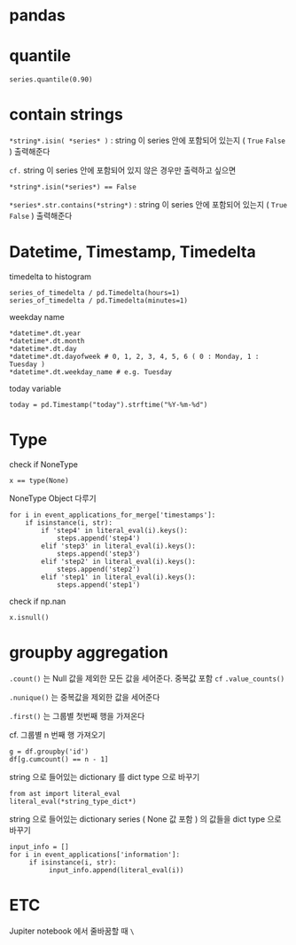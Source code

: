 # pandas

# quantile

    series.quantile(0.90)

# contain strings

`*string*.isin( *series* )` : string 이 series 안에 포함되어 있는지 ( `True` `False` ) 출력해준다 

`cf.` string 이 series 안에 포함되어 있지 않은 경우만 출력하고 싶으면

`*string*.isin(*series*) == False`

`*series*.str.contains(*string*)` : string 이 series 안에 포함되어 있는지 ( `True` `False` ) 출력해준다

# Datetime, Timestamp, Timedelta

timedelta to histogram

    series_of_timedelta / pd.Timedelta(hours=1)
    series_of_timedelta / pd.Timedelta(minutes=1)

weekday name

    *datetime*.dt.year
    *datetime*.dt.month
    *datetime*.dt.day
    *datetime*.dt.dayofweek # 0, 1, 2, 3, 4, 5, 6 ( 0 : Monday, 1 : Tuesday )
    *datetime*.dt.weekday_name # e.g. Tuesday

today variable

    today = pd.Timestamp("today").strftime("%Y-%m-%d")

# Type

check if NoneType

    x == type(None)

NoneType Object 다루기

    for i in event_applications_for_merge['timestamps']:
        if isinstance(i, str):
            if 'step4' in literal_eval(i).keys():
                steps.append('step4')
            elif 'step3' in literal_eval(i).keys():
                steps.append('step3')
            elif 'step2' in literal_eval(i).keys():
                steps.append('step2')
            elif 'step1' in literal_eval(i).keys():
                steps.append('step1')

check if np.nan

    x.isnull()

# groupby aggregation

 `.count()` 는 Null 값을 제외한 모든 값을 세어준다. 중복값 포함 `cf` `.value_counts()`

`.nunique()` 는 중복값을 제외한 값을 세어준다

`.first()` 는 그룹별 첫번째 행을 가져온다

cf. 그룹별 n 번째 행 가져오기

    g = df.groupby('id')
    df[g.cumcount() == n - 1]

string 으로 들어있는 dictionary 를 dict type 으로 바꾸기

    from ast import literal_eval
    literal_eval(*string_type_dict*)

string 으로 들어있는 dictionary series  ( None 값 포함 ) 의 값들을 dict type 으로 바꾸기

    input_info = []
    for i in event_applications['information']:
         if isinstance(i, str):
              input_info.append(literal_eval(i))

# ETC

Jupiter notebook 에서 줄바꿈할 때 `\`